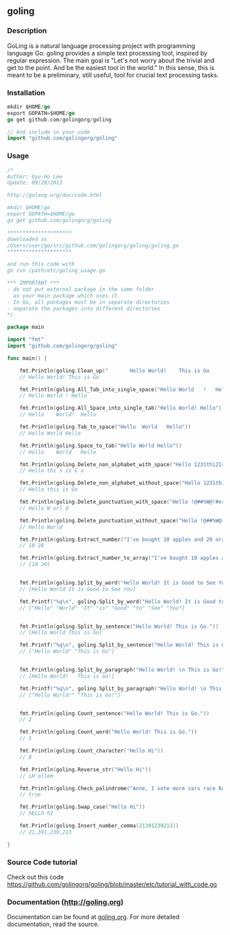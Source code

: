 ## goling

### Description
GoLing is a natural language processing project with programming language Go. goling provides a simple text processing tool, inspired by regular expression. The main goal is "Let's not worry about the trivial and get to the point. And be the easiest tool in the world." In this sense, this is meant to be a preliminary, still useful, tool for crucial text processing tasks.

### Installation
```go
mkdir $HOME/go
export GOPATH=$HOME/go
go get github.com/golingorg/goling

// And include in your code
import "github.com/golingorg/goling"
```


### Usage
```go
/*
Author: Gyu-Ho Lee
Update: 09/29/2013

http://golang.org/doc/code.html

mkdir $HOME/go
export GOPATH=$HOME/go
go get github.com/golingorg/goling

*********************
downloaded as 
/Users/user/go/src/github.com/golingorg/goling/goling.go
*********************

and run this code with
go run /path/etc/goling_usage.go

*** IMPORTANT ***
- do not put external package in the same folder 
  as your main package which uses it. 
- In Go, all packages must be in separate directories
- separate the packages into different directories
*/

package main

import "fmt"
import "github.com/golingorg/goling"

func main() {

	fmt.Println(goling.Clean_up("		Hello World!	This is Go 		"))
	// Hello World!	This is Go

	fmt.Println(goling.All_Tab_into_single_space("Hello	World	!	Hello"))
	// Hello World ! Hello

	fmt.Println(goling.All_Space_into_single_tab("Hello World! Hello"))
	// Hello	World!	Hello

	fmt.Println(goling.Tab_to_space("Hello	World	Hello"))
	// Hello World Hello

	fmt.Println(goling.Space_to_tab("Hello World Hello"))
	// Hello	World	Hello

	fmt.Println(goling.Delete_non_alphabet_with_space("Hello 1231thi21s123 is 12G33o25!!!!"))
	// Hello thi s is G o

	fmt.Println(goling.Delete_non_alphabet_without_space("Hello 1231thi21s123 is 12G33o25!!!!"))
	// Hello this is Go

	fmt.Println(goling.Delete_punctuation_with_space("Hello !@##%W@!#orl!@#!@#!@#d!"))
	// Hello W orl d

	fmt.Println(goling.Delete_punctuation_without_space("Hello !@##%W@!#orl!@#!@#!@#d!"))
	// Hello World

	fmt.Println(goling.Extract_number("I've bought 10 apples and 20 oranges."))
	// 10 20

	fmt.Println(goling.Extract_number_to_array("I've bought 10 apples and 20 oranges."))
	// [10 20]


	fmt.Println(goling.Split_by_word("Hello World! It is Good to See You."))
	// [Hello World It is Good to See You]

	fmt.Printf("%q\n", goling.Split_by_word("Hello World! It is Good to See You."))
	// ["Hello" "World" "It" "is" "Good" "to" "See" "You"]


	fmt.Println(goling.Split_by_sentence("Hello World! This is Go."))
	// [Hello World This is Go]

	fmt.Printf("%q\n", goling.Split_by_sentence("Hello World! This is Go."))
	// ["Hello World" "This is Go"]


	fmt.Println(goling.Split_by_paragraph("Hello World! \n This is Go!"))
	// [Hello World!   This is Go!]

	fmt.Printf("%q\n", goling.Split_by_paragraph("Hello World! \n This is Go!"))
	// ["Hello World!" "This is Go!"]


	fmt.Println(goling.Count_sentence("Hello World! This is Go."))
	// 2

	fmt.Println(goling.Count_word("Hello World! This is Go."))
	// 5

	fmt.Println(goling.Count_character("Hello Hi"))
	// 8

	fmt.Println(goling.Reverse_str("Hello Hi"))
	// iH olleH

	fmt.Println(goling.Check_palindrome("Anne, I vote more cars race Rome-to-Vienna"))
	// true

	fmt.Println(goling.Swap_case("Hello Hi"))
	// hELLO hI

	fmt.Println(goling.Insert_number_comma(21391239213))
	// 21,391,239,213

}
```


### Source Code tutorial
Check out this code
https://github.com/golingorg/goling/blob/master/etc/tutorial_with_code.go


### Documentation (http://goling.org)
Documentation can be found at [goling.org](http://godoc.org/).
For more detailed documentation, read the source.